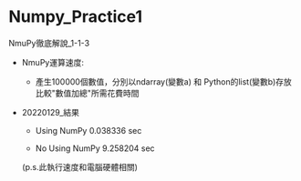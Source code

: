 # Numpy_Practice1
NmuPy徹底解說_1-1-3

* NmuPy運算速度:

  - 產生100000個數值，分別以ndarray(變數a) 和 Python的list(變數b)存放
比較"數值加總"所需花費時間

* 20220129_結果

  - Using NumPy	     0.038336 sec

  - No Using NumPy	 9.258204 sec

  (p.s.此執行速度和電腦硬體相關)
  
  
